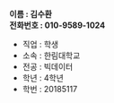 
<b>이름 : 김수환</b><br>
<b>전화번호 : 010-9589-1024</b><br>
<ul>
<li>직업 : 학생</li>
<li>소속 : 한림대학교</li>
<li>전공 : 빅데이터</li>
<li>학년 : 4학년</li>
<li>학번 : 20185117</li>
</ul>
